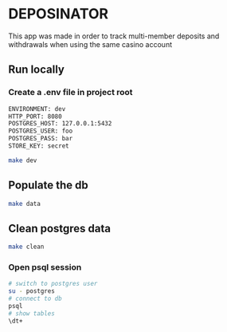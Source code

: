 # DEPOSINATOR

This app was made in order to track multi-member deposits and withdrawals
when using the same casino account

## Run locally

### Create a .env file in project root

```bash
ENVIRONMENT: dev
HTTP_PORT: 8080
POSTGRES_HOST: 127.0.0.1:5432
POSTGRES_USER: foo
POSTGRES_PASS: bar
STORE_KEY: secret
```

```bash
make dev
```

## Populate the db

```bash
make data
```

## Clean postgres data

```bash
make clean
```

### Open psql session

```bash
# switch to postgres user
su - postgres
# connect to db
psql
# show tables
\dt+
```
